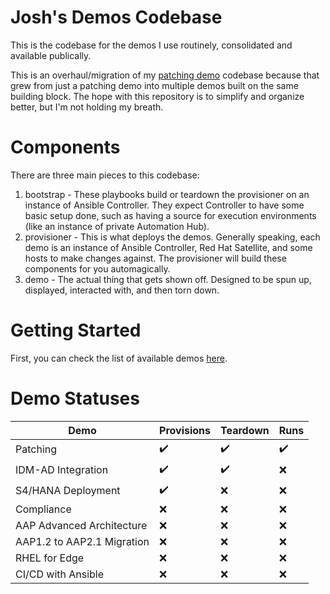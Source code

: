 # Josh's Demos Codebase

This is the codebase for the demos I use routinely, consolidated and available publically.

This is an overhaul/migration of my [patching demo](https://github.com/jjaswanson4/patching-demo) codebase because that grew from just a patching demo into multiple demos built on the same building block. The hope with this repository is to simplify and organize better, but I'm not holding my breath.

# Components

There are three main pieces to this codebase:
1. bootstrap - These playbooks build or teardown the provisioner on an instance of Ansible Controller. They expect Controller to have some basic setup done, such as having a source for execution environments (like an instance of private Automation Hub).
2. provisioner - This is what deploys the demos. Generally speaking, each demo is an instance of Ansible Controller, Red Hat Satellite, and some hosts to make changes against. The provisioner will build these components for you automagically.
3. demo - The actual thing that gets shown off. Designed to be spun up, displayed, interacted with, and then torn down.

# Getting Started
First, you can check the list of available demos [here](DEMOS.md).

# Demo Statuses

| Demo | Provisions | Teardown | Runs |
| ---- | ---------- | -------- | ---- |
| Patching | :heavy_check_mark: | :heavy_check_mark: | :heavy_check_mark: |
| IDM-AD Integration | :heavy_check_mark: | :heavy_check_mark: | :x: |
| S4/HANA Deployment | :heavy_check_mark: | :x: | :x: |
| Compliance | :x: | :x: | :x: |
| AAP Advanced Architecture | :x: | :x: | :x: |
| AAP1.2 to AAP2.1 Migration | :x: | :x: | :x: |
| RHEL for Edge | :x: | :x: | :x: |
| CI/CD with Ansible | :x: | :x: | :x: |